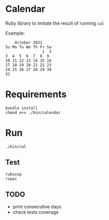 # Calendar

Ruby library to imitate the result of running ```cal```

Example:

        October 2021
    Su Mo Tu We Th Fr Sa
                    1  2
    3  4  5  6  7  8  9
    10 11 12 13 14 15 16
    17 18 19 20 21 22 23
    24 25 26 27 28 29 30
    31

# Requirements

    bundle install
    chmod o+x ./bin/calendar

# Run

    ./bin/cal

## Test

    rubocop
    rspec

## TODO

- print consecutive days
- check tests coverage
